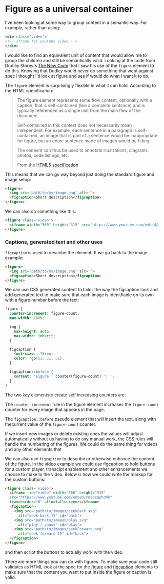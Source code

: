 # Figure as a universal container

I've been looking at some way to group content in a semantic way. For example, rather than using:

```html
<div class="video">
<!-- iframe for youtube video -->
</div>
``` 

I would like to find an equivalent unit of content that would allow me to group the children and still be semantically valid. Looking at the code from Dudley Storey's [The New Code](https://thenewcode.com/) that I saw his use of the `figure` element to do this. Knowing that Dudley would never do something that went against spec I thought I'd look at figure and see if would do what I want it to do. 

The `figure` element is surprisingly flexible in what it can hold. According to the HTML specification:

> The figure element represents some flow content, optionally with a caption, that is self-contained (like a complete sentence) and is typically referenced as a single unit from the main flow of the document.
> 
> Self-contained in this context does not necessarily mean independent. For example, each sentence in a paragraph is self-contained; an image that is part of a sentence would be inappropriate for figure, but an entire sentence made of images would be fitting.
> 
> The element can thus be used to annotate illustrations, diagrams, photos, code listings, etc.
>
> From the [HTML5 specification](https://www.w3.org/TR/html5/grouping-content.html#the-figure-element)

This means that we can go way beyond just doing the standard figure and image setup:

```html
<figure>
  <img src='path/to/my/image.png' alt=''>
  <figcaption>Short description</figcaption>
</figure>
```

We can also do something like this:

```html
<figure class='video'>
  <iframe width="560" height="315" src="https://www.youtube.com/embed/rn7szaphdWk" frameborder="0" allowfullscreen></iframe>
</figure>
```

### Captions, generated text and other uses

`figcaption` is used to describe the element. If we go back to the image example:

```html
<figure>
  <img src='path/to/my/image.png' alt=''>
  <figcaption>Short description</figcaption>
</figure>
```

We can use CSS generated content to tailor the way the figcaption look and add generated text to make sure that each image is idenitfiable on its own with a figure number before the text:

```scss
figure {
  counter-increment: figure-count;
  max-width: 100%;

  img {
    max-height: auto;
    max-width: inherit; 
  }

  figcaption {
    font-size: .75rem;
    color: rgb(51, 51, 51);
  }

  figcaption::before {
    content: 'Figure ' counter(figure-count) ': ';
  }
}
```

The two key elementsto create self increasing counters are: 

The `counter-increment` rule in the figure element increases the `figure-count` counter for every image that appears in the page. 

The `figcaption::before` pseudo element that will insert the text, along with thecurrent value of the `figure-count` counter.

If we insert new images or delete existing ones the values will adjust automatically without us having to do any manual work, the CSS rules will handle the numbering of the figures. We could do the same thing for videos and any other elements that 

We can also use `figcaption` to describe or otherwise enhance the content of the figure. In the video example we could use figcaption to hold buttons for a custom player, transcipt enablement and other enhancements we choose to make to the video. Below is how we could write the markup for the custom buttons:

```html
<figure class='video'>
  <iframe  id="video" width="560" height="315" 
  src="https://www.youtube.com/embed/rn7szaphdWk" 
  frameborder="0" allowfullscreen></iframe>
  <figcaption>
    <img src="path/to/images/seekBack.svg" 
      alt="seek back 15" id="back">
    <img src="path/to/images/play.svg" 
      alt="play / pause" id="play">
    <img src="path/to/images/seekForward.svg" 
      alt="seek forward 15" id="back">
  </figcaption>
</figure>
```

and then script the buttons to actually work with the video. 

There are more things you can do with figures. To make sure your code still validates as HTML look at the spec for the [figure](https://www.w3.org/TR/html5/grouping-content.html#the-figure-element) and [figcaption](https://www.w3.org/TR/html5/grouping-content.html#the-figcaption-element) elements to make sure that the content you want to put inside the figure or caption is valid. 
